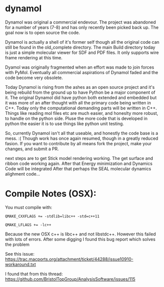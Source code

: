 # dynamol

Dynamol was original a commercial endevour.  The project was abandoned for a number of years (7-8) and has only recently been picked back up.  The goal now is to open source the code.

Dynamol is actually a shell of it's former self though all the original code can still be found in the old_complete directory.  The main Build directory today is just a simple molecular viewer for SDF and PDF files.  It only supports wire frame rendering at this time.

Dyamol was originally fragmented when an effort was made to join forces with PyMol.  Eventually all commercial aspirations of Dynamol faded and the code become very obsolete.  

Today Dynamol is rising from the ashes as an open source project and it's being rebuild from the ground up to have Python be a major component of it.  The original Dynamol did have python both extended and embedded but it was more of an after thought with all the primary code being written in C++.   Today only the computational demanding parts will be written in C++.  Things like reading mol files etc are much easier, and honeslty more robust, to handle on the python side.  Pluse the more code that is developed in python the easier it is to use things like python unit testing.  

So, currently Dynamol isn't all that useable, and honestly the code base is a mess.  :(   Though work has once again resumed, though in a greatly reduced fasion.  If you want to contribute by all means fork the project, make your changes, and submit a PR.

next steps are to get Stick model rendering working.
The get surface and ribbon code working again.
After that Energy minimization and Dynamics Code will be integrated
After that perhaps the SEAL molecular dynamics alighment code...  




Compile Notes (OSX):
=============
You must compile with: 

```QMAKE_CXXFLAGS += -stdlib=libc++ -std=c++11```

```QMAKE_LFLAGS += -lc++```

Because the new OSX c++ is libc++ and not libstdc++.
However this failed with lots of errors.  After some digging I found this bug report which
solves the problem

See this issue: https://trac.macports.org/attachment/ticket/44288/issue10910-workaround.txt

I found that from this thread:
https://github.com/BristolTopGroup/AnalysisSoftware/issues/115

